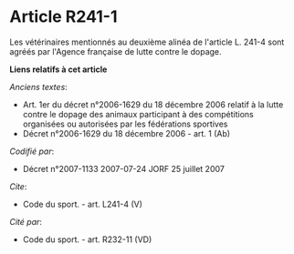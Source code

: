 # Article R241-1

Les vétérinaires mentionnés au deuxième alinéa de l'article L. 241-4 sont agréés par l'Agence française de lutte contre le
dopage.

**Liens relatifs à cet article**

_Anciens textes_:

  - Art. 1er du décret n°2006-1629 du 18 décembre 2006 relatif à la lutte contre le dopage des animaux participant à des compétitions organisées ou autorisées par les fédérations sportives
  - Décret n°2006-1629 du 18 décembre 2006 - art. 1 (Ab)

_Codifié par_:

  - Décret n°2007-1133 2007-07-24 JORF 25 juillet 2007

_Cite_:

  - Code du sport. - art. L241-4 (V)

_Cité par_:

  - Code du sport. - art. R232-11 (VD)
